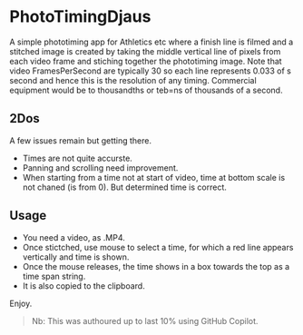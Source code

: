 # PhotoTimingDjaus

A simple phototiming app for Athletics etc where a finish line is filmed and a stitched image is created by taking the middle vertical line of pixels from each video frame and stiching together the phototiming image.  Note that video FramesPerSecond are typically 30 so each line represents 0.033 of s second and hence this is the resolution of any timing. Commercial equipment would be to thousandths or teb=ns of thousands of a second.

## 2Dos
A few issues remain but getting there. 
- Times are not quite accurste.
- Panning and scrolling need improvement.
- When starting from a time not at start of video, time at bottom scale is not chaned (is from 0). But determined time is correct.

## Usage
- You need a video, as .MP4.
- Once stictched, use mouse to select a time, for which a red line appears vertically and time is shown.
- Once the mouse releases, the time shows in a box towards the top as a time span string.
- It is also copied to the clipboard.

Enjoy.

> Nb: This was authoured up to last 10% using GitHub Copilot.

